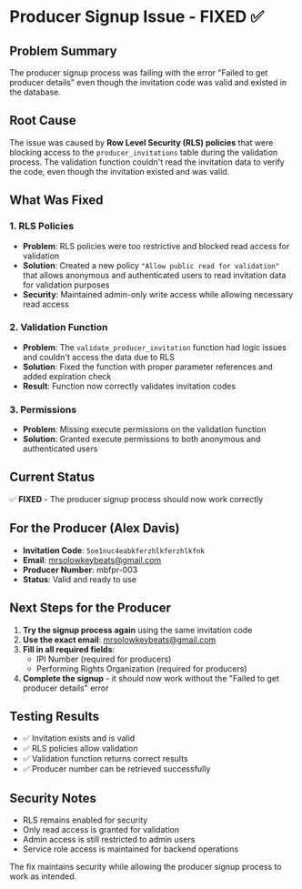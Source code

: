 # Producer Signup Issue - FIXED ✅

## Problem Summary
The producer signup process was failing with the error "Failed to get producer details" even though the invitation code was valid and existed in the database.

## Root Cause
The issue was caused by **Row Level Security (RLS) policies** that were blocking access to the `producer_invitations` table during the validation process. The validation function couldn't read the invitation data to verify the code, even though the invitation existed and was valid.

## What Was Fixed

### 1. RLS Policies
- **Problem**: RLS policies were too restrictive and blocked read access for validation
- **Solution**: Created a new policy `"Allow public read for validation"` that allows anonymous and authenticated users to read invitation data for validation purposes
- **Security**: Maintained admin-only write access while allowing necessary read access

### 2. Validation Function
- **Problem**: The `validate_producer_invitation` function had logic issues and couldn't access the data due to RLS
- **Solution**: Fixed the function with proper parameter references and added expiration check
- **Result**: Function now correctly validates invitation codes

### 3. Permissions
- **Problem**: Missing execute permissions on the validation function
- **Solution**: Granted execute permissions to both anonymous and authenticated users

## Current Status
✅ **FIXED** - The producer signup process should now work correctly

## For the Producer (Alex Davis)
- **Invitation Code**: `5oe1nuc4eabkferzhlkferzhlkfnk`
- **Email**: mrsolowkeybeats@gmail.com
- **Producer Number**: mbfpr-003
- **Status**: Valid and ready to use

## Next Steps for the Producer
1. **Try the signup process again** using the same invitation code
2. **Use the exact email**: mrsolowkeybeats@gmail.com
3. **Fill in all required fields**:
   - IPI Number (required for producers)
   - Performing Rights Organization (required for producers)
4. **Complete the signup** - it should now work without the "Failed to get producer details" error

## Testing Results
- ✅ Invitation exists and is valid
- ✅ RLS policies allow validation
- ✅ Validation function returns correct results
- ✅ Producer number can be retrieved successfully

## Security Notes
- RLS remains enabled for security
- Only read access is granted for validation
- Admin access is still restricted to admin users
- Service role access is maintained for backend operations

The fix maintains security while allowing the producer signup process to work as intended.
